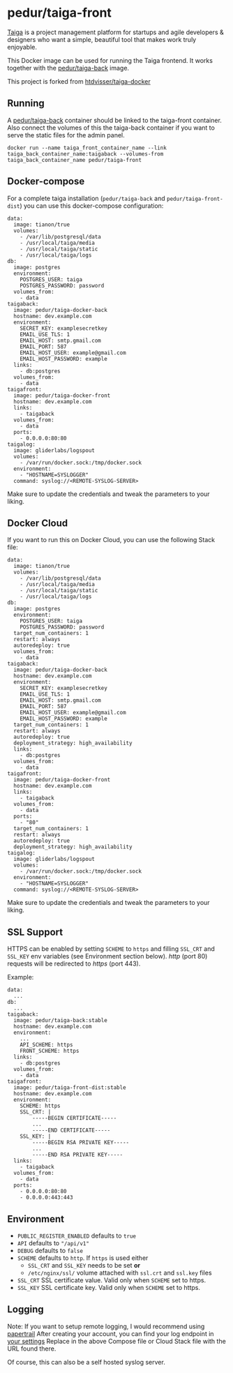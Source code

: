 # pedur/taiga-front

[Taiga](https://taiga.io/) is a project management platform for startups and agile developers & designers who want a simple, beautiful tool that makes work truly enjoyable.

This Docker image can be used for running the Taiga frontend. It works together with the [pedur/taiga-back](https://registry.hub.docker.com/u/pedur/taiga-back/) image.

This project is forked from [htdvisser/taiga-docker](https://github.com/htdvisser/taiga-docker)

## Running

A [pedur/taiga-back](https://registry.hub.docker.com/u/pedur/taiga-back/) container should be linked to the taiga-front container. Also connect the volumes of this the taiga-back container if you want to serve the static files for the admin panel.

```
docker run --name taiga_front_container_name --link taiga_back_container_name:taigaback --volumes-from taiga_back_container_name pedur/taiga-front
```

## Docker-compose

For a complete taiga installation (``pedur/taiga-back`` and ``pedur/taiga-front-dist``) you can use this docker-compose configuration:

```
data:
  image: tianon/true
  volumes:
    - /var/lib/postgresql/data
    - /usr/local/taiga/media
    - /usr/local/taiga/static
    - /usr/local/taiga/logs
db:
  image: postgres
  environment:
    POSTGRES_USER: taiga
    POSTGRES_PASSWORD: password
  volumes_from:
    - data
taigaback:
  image: pedur/taiga-docker-back
  hostname: dev.example.com
  environment:
    SECRET_KEY: examplesecretkey
    EMAIL_USE_TLS: 1
    EMAIL_HOST: smtp.gmail.com
    EMAIL_PORT: 587
    EMAIL_HOST_USER: example@gmail.com
    EMAIL_HOST_PASSWORD: example
  links:
    - db:postgres
  volumes_from:
    - data
taigafront:
  image: pedur/taiga-docker-front
  hostname: dev.example.com
  links:
    - taigaback
  volumes_from:
    - data
  ports:
    - 0.0.0.0:80:80
taigalog:
  image: gliderlabs/logspout
  volumes:
    - /var/run/docker.sock:/tmp/docker.sock
  environment:
    - "HOSTNAME=SYSLOGGER"
  command: syslog://<REMOTE-SYSLOG-SERVER>

```
Make sure to update the credentials and tweak the parameters to your liking.

## Docker Cloud

If you want to run this on Docker Cloud, you can use the following Stack file:

```
data:
  image: tianon/true
  volumes:
    - /var/lib/postgresql/data
    - /usr/local/taiga/media
    - /usr/local/taiga/static
    - /usr/local/taiga/logs
db:
  image: postgres
  environment:
    POSTGRES_USER: taiga
    POSTGRES_PASSWORD: password
  target_num_containers: 1
  restart: always
  autoredeploy: true
  volumes_from:
    - data
taigaback:
  image: pedur/taiga-docker-back
  hostname: dev.example.com
  environment:
    SECRET_KEY: examplesecretkey
    EMAIL_USE_TLS: 1
    EMAIL_HOST: smtp.gmail.com
    EMAIL_PORT: 587
    EMAIL_HOST_USER: example@gmail.com
    EMAIL_HOST_PASSWORD: example
  target_num_containers: 1
  restart: always
  autoredeploy: true
  deployment_strategy: high_availability
  links:
    - db:postgres
  volumes_from:
    - data
taigafront:
  image: pedur/taiga-docker-front
  hostname: dev.example.com
  links:
    - taigaback
  volumes_from:
    - data
  ports:
    - "80"
  target_num_containers: 1
  restart: always
  autoredeploy: true
  deployment_strategy: high_availability
taigalog:
  image: gliderlabs/logspout
  volumes:
    - /var/run/docker.sock:/tmp/docker.sock
  environment:
    - "HOSTNAME=SYSLOGGER"
  command: syslog://<REMOTE-SYSLOG-SERVER>
```
Make sure to update the credentials and tweak the parameters to your liking.

## SSL Support

HTTPS can be enabled by setting ``SCHEME`` to ``https`` and filling ``SSL_CRT``
and ``SSL_KEY`` env variables (see Environment section below). *http* (port 80)
requests will be redirected to *https* (port 443).

Example:

```
data:
  ...
db:
  ...
taigaback:
  image: pedur/taiga-back:stable
  hostname: dev.example.com
  environment:
    ...
    API_SCHEME: https
    FRONT_SCHEME: https
  links:
    - db:postgres
  volumes_from:
    - data
taigafront:
  image: pedur/taiga-front-dist:stable
  hostname: dev.example.com
  environment:
    SCHEME: https
    SSL_CRT: |
        -----BEGIN CERTIFICATE-----
        ...
        -----END CERTIFICATE-----
    SSL_KEY: |
        -----BEGIN RSA PRIVATE KEY-----
        ...
        -----END RSA PRIVATE KEY-----
  links:
    - taigaback
  volumes_from:
    - data
  ports:
    - 0.0.0.0:80:80
    - 0.0.0.0:443:443
```

## Environment

* ``PUBLIC_REGISTER_ENABLED`` defaults to ``true``
* ``API`` defaults to ``"/api/v1"``
* ``DEBUG`` defaults to ``false``
* ``SCHEME`` defaults to ``http``. If ``https`` is used either
  * ``SSL_CRT`` and ``SSL_KEY`` needs to be set **or**
  * ``/etc/nginx/ssl/`` volume attached with ``ssl.crt`` and ``ssl.key`` files
* ``SSL_CRT`` SSL certificate value. Valid only when ``SCHEME`` set to https.
* ``SSL_KEY`` SSL certificate key. Valid only when ``SCHEME`` set to https.


## Logging

Note: If you want to setup remote logging, I would recommend using [papertrail](https://papertrailapp.com)
After creating your account, you can find your log endpoint in [your settings](https://papertrailapp.com/account/destinations)
Replace <REMOTE-SYSLOG-SERVER> in the above Compose file or Cloud Stack file with the URL found there.

Of course, this can also be a self hosted syslog server.
